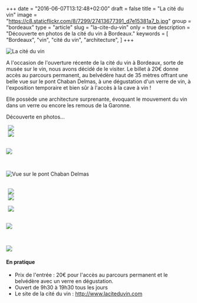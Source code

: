+++
date = "2016-06-07T13:12:48+02:00"
draft = false
title = "La cité du vin"
image = "https://c8.staticflickr.com/8/7299/27413677391_d7e15381a7_b.jpg"
group = "bordeaux"
type = "article"
slug = "la-cite-du-vin"
only = true
description = "Découverte en photos de la cité du vin à Bordeaux."
keywords = [
	"Bordeaux",
	"vin",
	"cité du vin",
	"architecture",
	]
+++

![La cité du vin](https://c1.staticflickr.com/8/7452/27385719232_9f21b2210d_b.jpg)

A l'occasion de l'ouverture récente de la cité du vin à Bordeaux, sorte de musée sur le vin, nous avons décidé de le visiter. Le billet à 20€ donne accès au parcours permanent, au belvédère haut de 35 mètres offrant une belle vue sur le pont Chaban Delmas, à une dégustation d'un verre de vin, à l'exposition temporaire et bien sûr à l'accès à la cave à vin !

Elle possède une architecture surprenante, évoquant le mouvement du vin dans un verre ou encore les remous de la Garonne.

Découverte en photos...

<div class="row">
<div class="col-xs-6" style="padding: 0 5px">
<img src="https://c1.staticflickr.com/8/7706/27208546400_e195c65248_b.jpg" />
</div>
<div class="col-xs-6" style="padding: 0 5px">
<img src="https://c1.staticflickr.com/8/7430/27420661512_06b7a22de6_b.jpg" />
</div>
</div>

<br />

![](https://c4.staticflickr.com/8/7460/27413469091_f30c663745_b.jpg)

<br />

![Vue sur le pont Chaban Delmas](https://c8.staticflickr.com/8/7444/26877762663_c148524462_b.jpg)

<br />

<div class="row">
<div class="col-xs-6" style="padding:0px 5px;">
<img src="https://c7.staticflickr.com/8/7390/26876068494_c846a128af_b.jpg" />
</div>
<div class="col-xs-6">
<div class="row" style="margin-bottom:15px;">
<div class="col-xs-12" style="padding:0px 5px;">
<img src="https://c5.staticflickr.com/8/7515/27386007012_73714617cb_b.jpg" />
</div>
</div>
<div class="row" style="margin-top:15px;">
<div class="col-xs-12" style="padding:0px 5px;">
<img src="https://c1.staticflickr.com/8/7020/27386177232_b647d4dde8_b.jpg" />
</div>
</div>
</div>
</div>

<br />

![](https://c5.staticflickr.com/8/7282/26875913244_d7a389068f_b.jpg)

<br />

![](https://c7.staticflickr.com/8/7211/27385774622_21fb79bb7d_b.jpg[)



#### En pratique
* Prix de l'entrée : 20€ pour l'accès au parcours permanent et le belvédère avec un verre en dégustation.
* Ouvert de 9h30 à 19h30 tous les jours
* Le site de la cité du vin : http://www.laciteduvin.com
